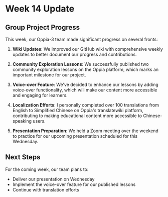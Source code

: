 # Week 14 Update

## Group Project Progress

This week, our Oppia-3 team made significant progress on several fronts:

<!--more-->

1. **Wiki Updates**: We improved our GitHub wiki with comprehensive weekly updates to better document our progress and contributions.

2. **Community Exploration Lessons**: We successfully published two community exploration lessons on the Oppia platform, which marks an important milestone for our project.

3. **Voice-over Feature**: We've decided to enhance our lessons by adding voice-over functionality, which will make our content more accessible and engaging for learners.

4. **Localization Efforts**: I personally completed over 100 translations from English to Simplified Chinese on Oppia's translatewiki platform, contributing to making educational content more accessible to Chinese-speaking users.

5. **Presentation Preparation**: We held a Zoom meeting over the weekend to practice for our upcoming presentation scheduled for this Wednesday.

## Next Steps

For the coming week, our team plans to:

- Deliver our presentation on Wednesday
- Implement the voice-over feature for our published lessons
- Continue with translation efforts
